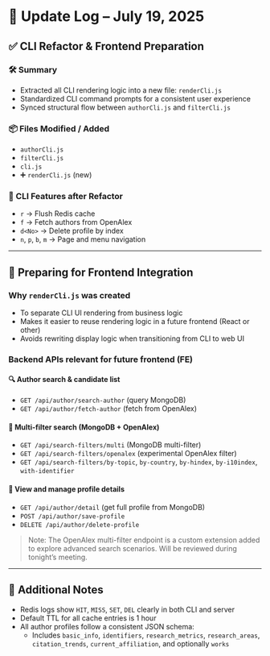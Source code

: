 # 🔄 Update Log – July 19, 2025

## ✅ CLI Refactor & Frontend Preparation

### 🛠 Summary
- Extracted all CLI rendering logic into a new file: `renderCli.js`
- Standardized CLI command prompts for a consistent user experience
- Synced structural flow between `authorCli.js` and `filterCli.js`

### 📦 Files Modified / Added
- `authorCli.js`
- `filterCli.js`
- `cli.js`
- ➕ `renderCli.js` (new)

### 🧭 CLI Features after Refactor
- `r` → Flush Redis cache
- `f` → Fetch authors from OpenAlex
- `d<No>` → Delete profile by index
- `n`, `p`, `b`, `m` → Page and menu navigation

---

## 🎯 Preparing for Frontend Integration

### Why `renderCli.js` was created
- To separate CLI UI rendering from business logic
- Makes it easier to reuse rendering logic in a future frontend (React or other)
- Avoids rewriting display logic when transitioning from CLI to web UI

### Backend APIs relevant for future frontend (FE)

#### 🔍 Author search & candidate list
- `GET /api/author/search-author` (query MongoDB)
- `GET /api/author/fetch-author` (fetch from OpenAlex)

#### 🧪 Multi-filter search (MongoDB + OpenAlex)
- `GET /api/search-filters/multi` (MongoDB multi-filter)
- `GET /api/search-filters/openalex` (experimental OpenAlex filter)
- `GET /api/search-filters/by-topic`, `by-country`, `by-hindex`, `by-i10index`, `with-identifier`

#### 📂 View and manage profile details
- `GET /api/author/detail` (get full profile from MongoDB)
- `POST /api/author/save-profile`
- `DELETE /api/author/delete-profile`

> Note: The OpenAlex multi-filter endpoint is a custom extension added to explore advanced search scenarios. Will be reviewed during tonight’s meeting.

---

## 🧹 Additional Notes

- Redis logs show `HIT`, `MISS`, `SET`, `DEL` clearly in both CLI and server
- Default TTL for all cache entries is 1 hour
- All author profiles follow a consistent JSON schema:
  - Includes `basic_info`, `identifiers`, `research_metrics`, `research_areas`, `citation_trends`, `current_affiliation`, and optionally `works`
  
